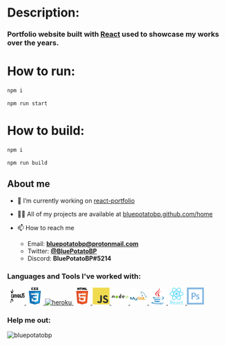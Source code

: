 <h1>Description:</h1>

### Portfolio website built with [React](https://github.com/facebook/react) used to showcase my works over the years.

<h1>How to run:</h1>

```
npm i
```

```
npm run start
```

<h1>How to build:</h1>

```
npm i
```

```
npm run build
```

<h2>About me</h2>

- 🔭 I’m currently working on [react-portfolio](https://github.com/BluePotatoBP/portfolio-website)

- 👨‍💻 All of my projects are available at [bluepotatobp.github.com/home](https://bluepotatobp.github.com/home)

- 📫 How to reach me 
    - Email: **bluepotatobp@protonmail.com**
    - Twitter: **<a href="https://twitter.com/bluepotatobp" target="_blank" rel="norefferer">@BluePotatoBP</a>**
    - Discord: **BluePotatoBP#5214**

<h3 align="left">Languages and Tools I've worked with:</h3>
<p align="left">
    <a href="https://canvasjs.com" target="_blank" rel="noreferrer">
        <img src="https://raw.githubusercontent.com/Hardik0307/Hardik0307/master/assets/canvasjs-charts.svg" alt="canvasjs" width="40" height="40"/>
    </a>
    <a href="https://www.w3schools.com/css/" target="_blank" rel="noreferrer">
        <img src="https://raw.githubusercontent.com/devicons/devicon/master/icons/css3/css3-original-wordmark.svg" alt="css3" width="40" height="40"/>
    </a>
    <a href="https://heroku.com" target="_blank" rel="noreferrer">
        <img src="https://www.vectorlogo.zone/logos/heroku/heroku-icon.svg" alt="heroku" width="40" height="40"/>
    </a>
    <a href="https://www.w3.org/html/" target="_blank" rel="noreferrer">
        <img src="https://raw.githubusercontent.com/devicons/devicon/master/icons/html5/html5-original-wordmark.svg" alt="html5" width="40" height="40"/>
    </a> 
    <a href="https://developer.mozilla.org/en-US/docs/Web/JavaScript" target="_blank" rel="noreferrer">
        <img src="https://raw.githubusercontent.com/devicons/devicon/master/icons/javascript/javascript-original.svg" alt="javascript" width="40" height="40"/>
    </a>
    <a href="https://nodejs.org" target="_blank" rel="noreferrer">
        <img src="https://raw.githubusercontent.com/devicons/devicon/master/icons/nodejs/nodejs-original-wordmark.svg" alt="nodejs" width="40" height="40"/>
    </a>
    <a href="https://www.mysql.com/" target="_blank" rel="noreferrer">
        <img src="https://raw.githubusercontent.com/devicons/devicon/master/icons/mysql/mysql-original-wordmark.svg" alt="mysql" width="40" height="40"/>
    </a>
    <a href="https://www.java.com" target="_blank" rel="noreferrer">
        <img src="https://raw.githubusercontent.com/devicons/devicon/master/icons/java/java-original.svg" alt="java" width="40" height="40"/>
    </a>
    <a href="https://reactjs.org/" target="_blank" rel="noreferrer">
        <img src="https://raw.githubusercontent.com/devicons/devicon/master/icons/react/react-original-wordmark.svg" alt="react" width="40" height="40"/>
    </a>
    <a href="https://www.photoshop.com/en" target="_blank" rel="noreferrer">
        <img src="https://raw.githubusercontent.com/devicons/devicon/master/icons/photoshop/photoshop-line.svg" alt="photoshop" width="40" height="40"/>
    </a>
</p>

<h3 align="left">Help me out:</h3>
<p><a href="https://ko-fi.com/bluepotatobp"> <img align="left" src="https://cdn.ko-fi.com/cdn/kofi3.png?v=3" height="40" width="150" alt="bluepotatobp" /></a></p><br><br>